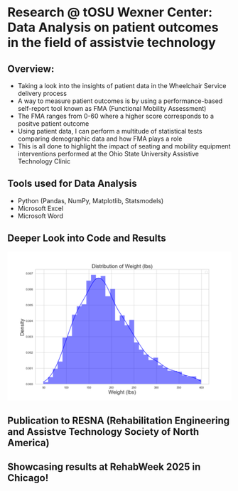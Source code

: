 # Research @ tOSU Wexner Center: Data Analysis on patient outcomes in the field of assistvie technology
## Overview:
- Taking a look into the insights of patient data in the Wheelchair Service delivery process
- A way to measure patient outcomes is by using a performance-based self-report tool known as FMA (Functional Mobility Assessment)
- The FMA ranges from 0-60 where a higher score corresponds to a positve patient outcome
- Using patient data, I can perform a multitude of statistical tests comparing demographic data and how FMA plays a role
- This is all done to highlight the impact of seating and mobility equipment interventions performed at the Ohio State University Assistive Technology Clinic 

## Tools used for Data Analysis
- Python (Pandas, NumPy, Matplotlib, Statsmodels)
- Microsoft Excel 
- Microsoft Word

## Deeper Look into Code and Results

![Funding source vs FMA](weightPosterv2.png)

## Publication to RESNA (Rehabilitation Engineering and Assistve Technology Society of North America)

## Showcasing results at RehabWeek 2025 in Chicago!

